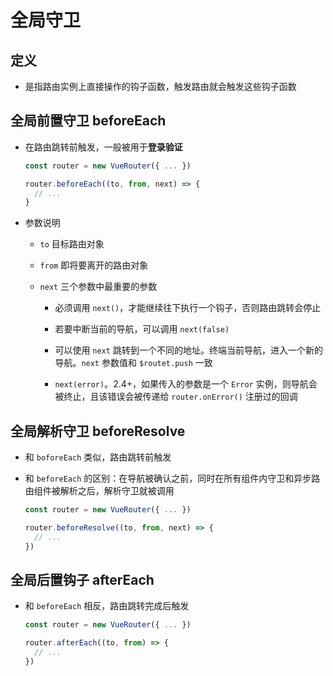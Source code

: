 # 全局守卫

## 定义

  - 是指路由实例上直接操作的钩子函数，触发路由就会触发这些钩子函数

## 全局前置守卫 beforeEach

  - 在路由跳转前触发，一般被用于**登录验证**

    ```js
    const router = new VueRouter({ ... })

    router.beforeEach((to, from, next) => {
      // ...
    }
    ```

  - 参数说明

      - `to` 目标路由对象

      - `from` 即将要离开的路由对象

      - `next` 三个参数中最重要的参数

          - 必须调用 `next()`，才能继续往下执行一个钩子，否则路由跳转会停止

          - 若要中断当前的导航，可以调用 `next(false)`

          - 可以使用 `next` 跳转到一个不同的地址。终端当前导航，进入一个新的导航。`next` 参数值和 `$routet.push` 一致

          - `next(error)`。2.4+，如果传入的参数是一个 `Error` 实例，则导航会被终止，且该错误会被传递给 `router.onError()` 注册过的回调

## 全局解析守卫 beforeResolve

  - 和 `boforeEach` 类似，路由跳转前触发

  - 和 `beforeEach` 的区别：在导航被确认之前，同时在所有组件内守卫和异步路由组件被解析之后，解析守卫就被调用

    ```js
    const router = new VueRouter({ ... })

    router.beforeResolve((to, from, next) => {
      // ...
    })
    ```

## 全局后置钩子 afterEach

  - 和 `beforeEach` 相反，路由跳转完成后触发

    ```js
    const router = new VueRouter({ ... })

    router.afterEach((to, from) => {
      // ...
    })
    ```
